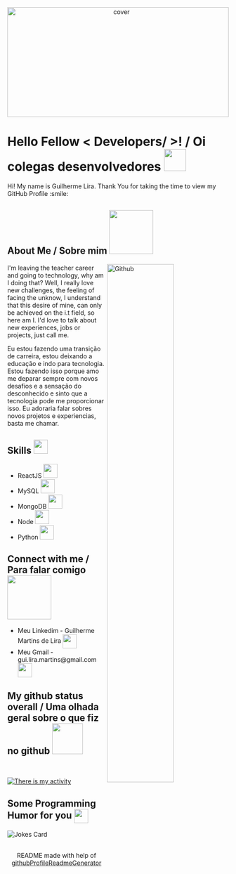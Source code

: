 
<div align="center">
<img width="100%" height = "250px" src="https://cdn.pixabay.com/photo/2018/01/14/23/12/nature-3082832_1280.jpg" alt="cover" />
</div>

<h1> Hello Fellow < Developers/ >! / Oi colegas desenvolvedores <img src = "https://raw.githubusercontent.com/MartinHeinz/MartinHeinz/master/wave.gif" width = 50px> </h1>
<p align='center'>

</p>
<div size='20px'> Hi! My name is Guilherme Lira. Thank You for taking the time to view my GitHub Profile :smile: 
</div>

<h2> About Me / Sobre mim <img src = "https://media0.giphy.com/media/KDDpcKigbfFpnejZs6/giphy.gif?cid=ecf05e47oy6f4zjs8g1qoiystc56cu7r9tb8a1fe76e05oty&rid=giphy.gif" width = 100px></h2>

<img width="55%" align="right" alt="Github" src="https://raw.githubusercontent.com/onimur/.github/master/.resources/git-header.svg" />


I'm leaving  the teacher career and going to technology, why am I doing that? Well, I really love new challenges, the feeling of facing the unknow, I understand that this desire of mine, can only be achieved on the i.t field, so here am I. I'd love to talk about new experiences, jobs or projects, just call me.

Eu estou fazendo uma transição de carreira, estou deixando a educação e indo para tecnologia. Estou fazendo isso porque amo me deparar sempre com novos desafios e a sensação do desconhecido e sinto que a tecnologia pode me proporcionar isso. Eu adoraria falar sobres novos projetos e experiencias, basta me chamar.

<h2> Skills <img src = "https://media2.giphy.com/media/QssGEmpkyEOhBCb7e1/giphy.gif?cid=ecf05e47a0n3gi1bfqntqmob8g9aid1oyj2wr3ds3mg700bl&rid=giphy.gif" width = 32px> </h2>
  <ul>
    <li> ReactJS <img width ='32px' src ='https://raw.githubusercontent.com/rahulbanerjee26/githubAboutMeGenerator/main/icons/reactjs.svg'> </li>
    <li> MySQL <img width ='32px' src ='https://raw.githubusercontent.com/rahulbanerjee26/githubAboutMeGenerator/main/icons/mysql.svg'> </li>
    <li> MongoDB <img width ='32px' src ='https://raw.githubusercontent.com/rahulbanerjee26/githubAboutMeGenerator/main/icons/mongodb.svg'> </li>
    <li> Node <img width ='32px' src ='https://raw.githubusercontent.com/rahulbanerjee26/githubAboutMeGenerator/main/icons/nodejs.svg'> </li>
    <li> Python <img width ='32px' src ='https://raw.githubusercontent.com/rahulbanerjee26/githubAboutMeGenerator/main/icons/python.svg'> </li>
  </ul>


<h2> Connect with me / Para falar comigo <img src='https://raw.githubusercontent.com/ShahriarShafin/ShahriarShafin/main/Assets/handshake.gif' width="100px"> </h2>
<ul>
  <li> Meu Linkedim - Guilherme Martins de Lira <img width = '32px' align= 'center' src="https://raw.githubusercontent.com/rahulbanerjee26/githubAboutMeGenerator/main/icons/linked-in-alt.svg"/></a></li>
  <li>
    Meu Gmail - gui.lira.martins@gmail.com
    <img width = '32px' align= 'center' src="https://cdn.jsdelivr.net/npm/simple-icons@v3/icons/gmail.svg"/></a>     </li>
</ul>


<h2> My github status overall / Uma olhada geral sobre o que fiz no github <img src = "https://media1.giphy.com/media/JZ40cnfnN11KycrvMF/giphy.gif?cid=ecf05e47a0n3gi1bfqntqmob8g9aid1oyj2wr3ds3mg700bl&rid=giphy.gif" width = 70px> </h2>
<br>

[![There is my activity](https://github-readme-stats.vercel.app/api?username=Gui-lira)](https://github.com/anuraghazra/github-readme-stats)


<h2> Some Programming Humor for you <img align ='center' src='https://media2.giphy.com/media/UQDSBzfyiBKvgFcSTw/giphy.gif?cid=ecf05e47p3cd513axbek3f56ti3jzizq8hincw20jauyyfyw&rid=giphy.gif' width = '32px'></h2>

![Jokes Card](https://readme-jokes.vercel.app/api?theme=default)


<br>
<footer align='center'>README made with help of <a href='https://github.com/rahulbanerjee26/githubProfileReadmeGenerator'>githubProfileReadmeGenerator</a> </footer>
